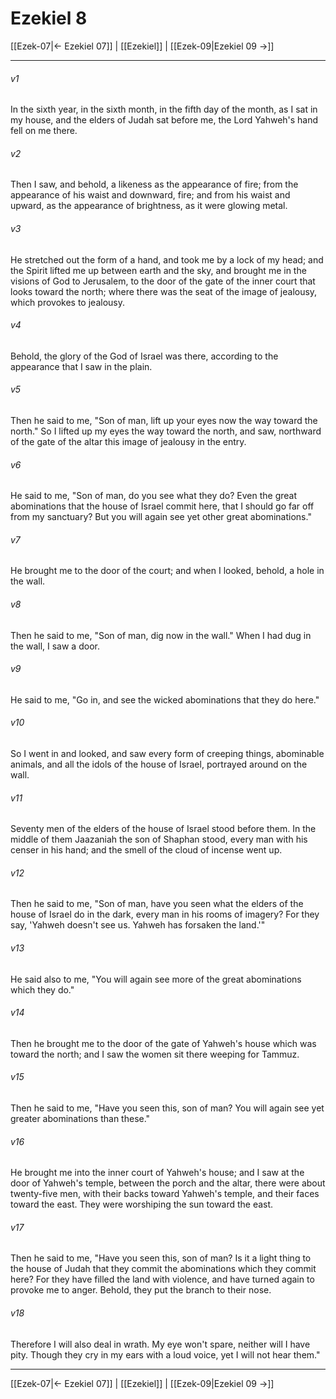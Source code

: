 # Ezekiel 8

[[Ezek-07|← Ezekiel 07]] | [[Ezekiel]] | [[Ezek-09|Ezekiel 09 →]]
***



###### v1 
In the sixth year, in the sixth month, in the fifth day of the month, as I sat in my house, and the elders of Judah sat before me, the Lord Yahweh's hand fell on me there. 

###### v2 
Then I saw, and behold, a likeness as the appearance of fire; from the appearance of his waist and downward, fire; and from his waist and upward, as the appearance of brightness, as it were glowing metal. 

###### v3 
He stretched out the form of a hand, and took me by a lock of my head; and the Spirit lifted me up between earth and the sky, and brought me in the visions of God to Jerusalem, to the door of the gate of the inner court that looks toward the north; where there was the seat of the image of jealousy, which provokes to jealousy. 

###### v4 
Behold, the glory of the God of Israel was there, according to the appearance that I saw in the plain. 

###### v5 
Then he said to me, "Son of man, lift up your eyes now the way toward the north." So I lifted up my eyes the way toward the north, and saw, northward of the gate of the altar this image of jealousy in the entry. 

###### v6 
He said to me, "Son of man, do you see what they do? Even the great abominations that the house of Israel commit here, that I should go far off from my sanctuary? But you will again see yet other great abominations." 

###### v7 
He brought me to the door of the court; and when I looked, behold, a hole in the wall. 

###### v8 
Then he said to me, "Son of man, dig now in the wall." When I had dug in the wall, I saw a door. 

###### v9 
He said to me, "Go in, and see the wicked abominations that they do here." 

###### v10 
So I went in and looked, and saw every form of creeping things, abominable animals, and all the idols of the house of Israel, portrayed around on the wall. 

###### v11 
Seventy men of the elders of the house of Israel stood before them. In the middle of them Jaazaniah the son of Shaphan stood, every man with his censer in his hand; and the smell of the cloud of incense went up. 

###### v12 
Then he said to me, "Son of man, have you seen what the elders of the house of Israel do in the dark, every man in his rooms of imagery? For they say, 'Yahweh doesn't see us. Yahweh has forsaken the land.'" 

###### v13 
He said also to me, "You will again see more of the great abominations which they do." 

###### v14 
Then he brought me to the door of the gate of Yahweh's house which was toward the north; and I saw the women sit there weeping for Tammuz. 

###### v15 
Then he said to me, "Have you seen this, son of man? You will again see yet greater abominations than these." 

###### v16 
He brought me into the inner court of Yahweh's house; and I saw at the door of Yahweh's temple, between the porch and the altar, there were about twenty-five men, with their backs toward Yahweh's temple, and their faces toward the east. They were worshiping the sun toward the east. 

###### v17 
Then he said to me, "Have you seen this, son of man? Is it a light thing to the house of Judah that they commit the abominations which they commit here? For they have filled the land with violence, and have turned again to provoke me to anger. Behold, they put the branch to their nose. 

###### v18 
Therefore I will also deal in wrath. My eye won't spare, neither will I have pity. Though they cry in my ears with a loud voice, yet I will not hear them."

***
[[Ezek-07|← Ezekiel 07]] | [[Ezekiel]] | [[Ezek-09|Ezekiel 09 →]]
